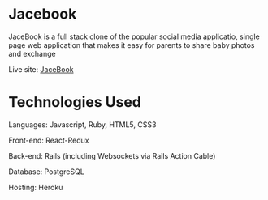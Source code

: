 # Jacebook
JaceBook is a full stack clone of the popular social media applicatio, single page web application that makes it easy for parents to share baby photos and exchange 

Live site: [JaceBook](https://jacebook-app.herokuapp.com/)

# Technologies Used
Languages: Javascript, Ruby, HTML5, CSS3

Front-end: React-Redux

Back-end: Rails (including Websockets via Rails Action Cable)

Database: PostgreSQL

Hosting: Heroku
